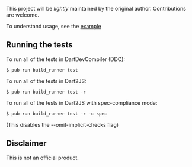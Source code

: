 This project will be *lightly* maintained by the original author.
Contributions are welcome.

To understand usage, see the
[example](https://github.com/nidirene/sigmajs.dart/tree/master/example)


## Running the tests
To run all of the tests in DartDevCompiler (DDC):
```
$ pub run build_runner test
```

To run all of the tests in Dart2JS:
```
$ pub run build_runner test -r
```

To run all of the tests in Dart2JS with spec-compliance mode:
```
$ pub run build_runner test -r -c spec
```
(This disables the --omit-implicit-checks flag)

## Disclaimer

This is not an official product.
